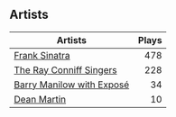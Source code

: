 ## Artists
Artists | Plays 
----- | -----: 
[Frank Sinatra](/artists/frank-sinatra-739) | 478
[The Ray Conniff Singers](/artists/the-ray-conniff-singers-104851) | 228
[Barry Manilow with Exposé](/artists/barry-manilow-with-expose-30916992) | 34
[Dean Martin](/artists/dean-martin-6555) | 10

